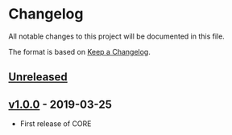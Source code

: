 # Changelog
All notable changes to this project will be documented in this file.

The format is based on [Keep a Changelog](http://keepachangelog.com/en/1.0.0/).

## [Unreleased](https://github.com/logeecom/pl_module_core/compare/v1.0.0...dev)

## [v1.0.0](https://github.com/logeecom/pl_module_core/tree/v1.0.0) - 2019-03-25
- First release of CORE
